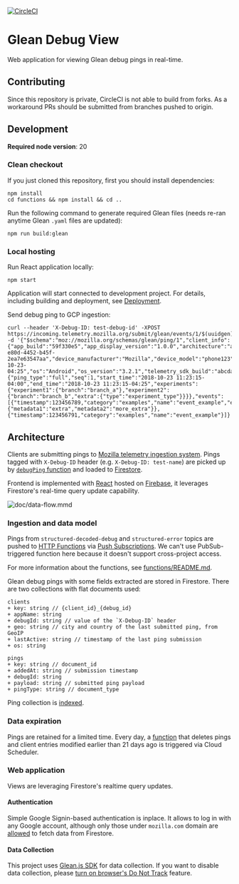 [![CircleCI](https://circleci.com/gh/mozilla/debug-ping-view.svg?style=svg&circle-token=75228c334c4cb4d6f7bd33e739c44267491675d7)](https://circleci.com/gh/mozilla/debug-ping-view)
# Glean Debug View
Web application for viewing Glean debug pings in real-time.

## Contributing
Since this repository is private, CircleCI is not able to build from forks. As a workaround PRs should be submitted from branches pushed to origin.

## Development

**Required node version**: 20

### Clean checkout
If you just cloned this repository, first you should install dependencies:
 ```
 npm install
 cd functions && npm install && cd ..
 ```

Run the following command to generate required Glean files (needs re-ran anytime Glean `.yaml` files are updated):
 ```
 npm run build:glean
 ```

### Local hosting
Run React application locally:
```
npm start
```
Application will start connected to development project. For details, including building and deployment, see [Deployment](doc/deployment.md).

Send debug ping to GCP ingestion:
```
curl --header 'X-Debug-ID: test-debug-id' -XPOST https://incoming.telemetry.mozilla.org/submit/glean/events/1/$(uuidgen) -d '{"$schema":"moz://mozilla.org/schemas/glean/ping/1","client_info":{"app_build":"59f330e5","app_display_version":"1.0.0","architecture":"arm","client_id":"6ff20eb7-e80d-4452-b45f-2ea7e63547aa","device_manufacturer":"Mozilla","device_model":"phone123","first_run_date":"2018-10-23-04:25","os":"Android","os_version":"3.2.1","telemetry_sdk_build":"abcdabcd"},"ping_info":{"ping_type":"full","seq":1,"start_time":"2018-10-23 11:23:15-04:00","end_time":"2018-10-23 11:23:15-04:25","experiments":{"experiment1":{"branch":"branch_a"},"experiment2":{"branch":"branch_b","extra":{"type":"experiment_type"}}}},"events":[{"timestamp":123456789,"category":"examples","name":"event_example","extra":{"metadata1":"extra","metadata2":"more_extra"}},{"timestamp":123456791,"category":"examples","name":"event_example"}]}'
```

## Architecture
Clients are submitting pings to [Mozilla telemetry ingestion system](https://github.com/mozilla/gcp-ingestion). Pings tagged with `X-Debug-ID` header (e.g. `X-Debug-ID: test-name`) are picked up by [`debugPing` function](functions/index.js) and loaded to [Firestore](https://firebase.google.com/docs/firestore/).

Frontend is implemented with [React](https://reactjs.org/) hosted on [Firebase](https://firebase.google.com/docs/hosting/), it leverages Firestore's real-time query update capability.

![doc/data-flow.mmd](doc/data-flow.svg "Data flow diagram")

### Ingestion and data model
Pings from `structured-decoded-debug` and `structured-error` topics are pushed to [HTTP Functions](functions/index.js) via [Push Subscriptions](https://cloud.google.com/pubsub/docs/subscriber#push-subscription). We can't use PubSub-triggered function here because it doesn't support cross-project access.

For more information about the functions, see [functions/README.md](functions/README.md).

Glean debug pings with some fields extracted are stored in Firestore. There are two collections with flat documents used:
```
clients
+ key: string // {client_id}_{debug_id}
+ appName: string
+ debugId: string // value of the `X-Debug-ID` header
+ geo: string // city and country of the last submitted ping, from GeoIP
+ lastActive: string // timestamp of the last ping submission
+ os: string
```
```
pings
+ key: string // document_id
+ addedAt: string // submission timestamp
+ debugId: string
+ payload: string // submitted ping payload
+ pingType: string // document_type
```
Ping collection is [indexed](firestore.indexes.json).

### Data expiration
Pings are retained for a limited time. Every day, a [function](functions/garbageCollector.js) that deletes pings and client entries modified earlier than 21 days ago is triggered via Cloud Scheduler.

### Web application
Views are leveraging Firestore's realtime query updates.

#### Authentication
Simple Google Signin-based authentication is inplace. It allows to log in with any Google account, although only those under `mozilla.com` domain are [allowed](firestore.rules) to fetch data from Firestore.

#### Data Collection
This project uses [Glean.js SDK](https://github.com/mozilla/glean.js) for data collection. If you want to disable data collection, please [turn on browser's Do Not Track](https://support.mozilla.org/en-US/kb/how-do-i-turn-do-not-track-feature) feature.
